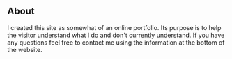 ## About
I created this site as somewhat of an online portfolio. Its purpose is to help the visitor understand what I do and don't currently understand. If you have any questions feel free to contact me using the information at the bottom of the website.
